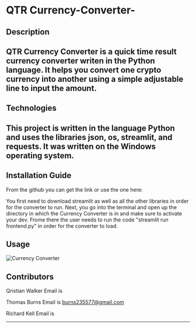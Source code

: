 # QTR Currency-Converter-

## Description

QTR Currency Converter  is a quick time result currency converter writen in the Python language. It helps you convert one crypto currency into another using a simple adjustable line to input the amount.
---


## Technologies

This project is written in the language Python and uses the libraries json, os, streamlit, and requests. It was written on the Windows operating system.
---

## Installation Guide


From the github you can get the link or use the one here:



You first need to download streamlit as well as all the other libraries in order for the converter to run. Next, you go into the terminal and open up the directory in which the Currency Converter is in and make sure to activate your dev. Frome there the user needs to run the code "streamlit run frontend.py" in order for the converter to load.


## Usage

![Currency Converter](http://localhost:8888/files/Thomas%20QTR%20Project/Currency%20Converter%20Pic.PNG?_xsrf=2%7C11cb84c9%7C5a731c2d0a36b21d00f9fd50af66b66b%7C1652333679)




## Contributors
 
Qristian Walker
Email is

Thomas Burns
Email is burns235577@gmail.com

Richard Kell
Email is

---
